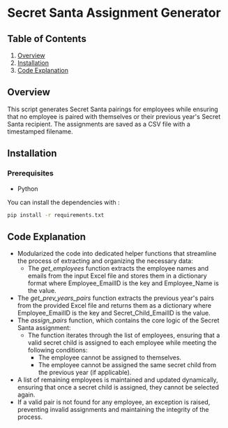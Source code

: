# Secret Santa Assignment Generator



## Table of Contents
1. [Overview](#overview)
2. [Installation](#installation)
3. [Code Explanation](#code-explanation)

## Overview
This script generates Secret Santa pairings for employees while ensuring that no employee is paired with themselves or their previous year's Secret Santa recipient. The assignments are saved as a CSV file with a timestamped filename.


## Installation

### Prerequisites
- Python 
  
You can install the dependencies with :
```bash
pip install -r requirements.txt
```

## Code Explanation 
- Modularized the code into dedicated helper functions that streamline the process of extracting and organizing the necessary data:
  - The *get_employees* function extracts the employee names and emails from the input Excel file and stores them in a dictionary format where Employee_EmailID is the key and Employee_Name is the value.
 - The *get_prev_years_pairs* function extracts the previous year's pairs from the provided Excel file and returns them as a dictionary where Employee_EmailID is the key and Secret_Child_EmailID is the value.
- The *assign_pairs* function, which contains the core logic of the Secret Santa assignment:
  - The function iterates through the list of employees, ensuring that a valid secret child is assigned to each employee while meeting the following conditions:
    - The employee cannot be assigned to themselves.
    - The employee cannot be assigned the same secret child from the previous year (if applicable).
- A list of remaining employees is maintained and updated dynamically, ensuring that once a secret child is assigned, they cannot be selected again.
- If a valid pair is not found for any employee, an exception is raised, preventing invalid assignments and maintaining the integrity of the process.

